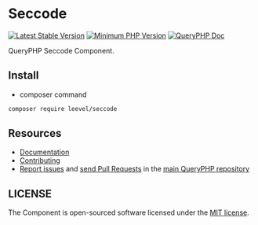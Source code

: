 Seccode
=================

[![Latest Stable Version](http://img.shields.io/packagist/v/leevel/seccode.svg)](https://packagist.org/packages/leevel/seccode)
<a href="https://php.net"><img src="https://img.shields.io/badge/php-%3E%3D%208.0.0-8892BF.svg" alt="Minimum PHP Version"></a>
[![QueryPHP Doc](https://img.shields.io/badge/docs-passing-green.svg?maxAge=2592000)](https://www.queryphp.com/docs/)

QueryPHP Seccode Component.

## Install

- composer command

```bash
composer require leevel/seccode
```

Resources
---------

  * [Documentation](https://www.queryphp.com/docs/component/seccode.html)
  * [Contributing](https://www.queryphp.com/docs/developer/)
  * [Report issues](https://github.com/hunzhiwange/framework/issues) and
    [send Pull Requests](https://github.com/hunzhiwange/framework/pulls)
    in the [main QueryPHP repository](https://github.com/hunzhiwange/framework)

## LICENSE

The Component is open-sourced software licensed under the [MIT license](LICENSE).